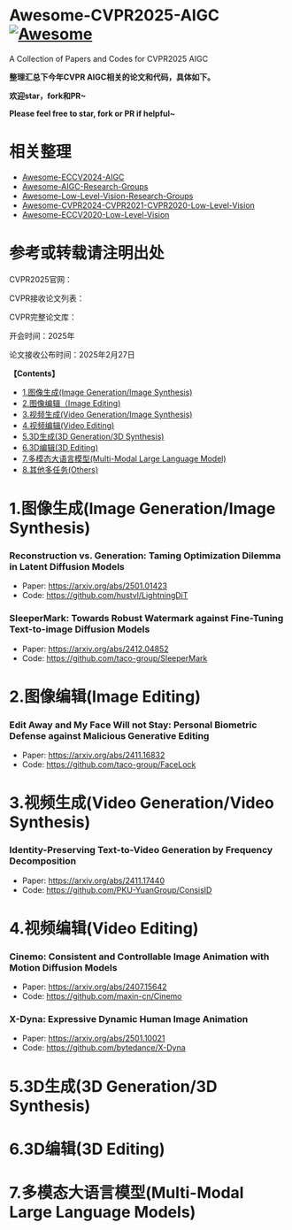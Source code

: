 # Awesome-CVPR2025-AIGC[![Awesome](https://cdn.rawgit.com/sindresorhus/awesome/d7305f38d29fed78fa85652e3a63e154dd8e8829/media/badge.svg)](https://github.com/sindresorhus/awesome)

A Collection of Papers and Codes for CVPR2025 AIGC

**整理汇总下今年CVPR AIGC相关的论文和代码，具体如下。**

**欢迎star，fork和PR~**

**Please feel free to star, fork or PR if helpful~**

# 相关整理

- [Awesome-ECCV2024-AIGC](https://github.com/Kobaayyy/Awesome-CVPR2024-ECCV2024-AIGC/blob/main/ECCV2024.md)
- [Awesome-AIGC-Research-Groups](https://github.com/Kobaayyy/Awesome-AIGC-Research-Groups)
- [Awesome-Low-Level-Vision-Research-Groups](https://github.com/Kobaayyy/Awesome-Low-Level-Vision-Research-Groups)
- [Awesome-CVPR2024-CVPR2021-CVPR2020-Low-Level-Vision](https://github.com/Kobaayyy/Awesome-CVPR2024-CVPR2021-CVPR2020-Low-Level-Vision)
- [Awesome-ECCV2020-Low-Level-Vision](https://github.com/Kobaayyy/Awesome-ECCV2020-Low-Level-Vision)
  
# **参考或转载请注明出处**

CVPR2025官网：

CVPR接收论文列表：

CVPR完整论文库：

开会时间：2025年

论文接收公布时间：2025年2月27日

**【Contents】**

- [1.图像生成(Image Generation/Image Synthesis)](#1.图像生成)
- [2.图像编辑（Image Editing)](#2.图像编辑)
- [3.视频生成(Video Generation/Image Synthesis)](#3.视频生成)
- [4.视频编辑(Video Editing)](#4.视频编辑)
- [5.3D生成(3D Generation/3D Synthesis)](#5.3D生成)
- [6.3D编辑(3D Editing)](#6.3D编辑)
- [7.多模态大语言模型(Multi-Modal Large Language Model)](#7.大语言模型)
- [8.其他多任务(Others)](#8.其他)

<a name="1.图像生成"></a>

# 1.图像生成(Image Generation/Image Synthesis)

### Reconstruction vs. Generation: Taming Optimization Dilemma in Latent Diffusion Models

- Paper: https://arxiv.org/abs/2501.01423
- Code: https://github.com/hustvl/LightningDiT
  
### SleeperMark: Towards Robust Watermark against Fine-Tuning Text-to-image Diffusion Models

- Paper: https://arxiv.org/abs/2412.04852
- Code: https://github.com/taco-group/SleeperMark

<a name="2.图像编辑"></a>

# 2.图像编辑(Image Editing)

### Edit Away and My Face Will not Stay: Personal Biometric Defense against Malicious Generative Editing

- Paper: https://arxiv.org/abs/2411.16832
- Code: https://github.com/taco-group/FaceLock

<a name="3.视频生成"></a>

# 3.视频生成(Video Generation/Video Synthesis)

### Identity-Preserving Text-to-Video Generation by Frequency Decomposition

- Paper: https://arxiv.org/abs/2411.17440
- Code: https://github.com/PKU-YuanGroup/ConsisID

<a name="4.视频编辑"></a>

# 4.视频编辑(Video Editing)

### Cinemo: Consistent and Controllable Image Animation with Motion Diffusion Models

- Paper: https://arxiv.org/abs/2407.15642
- Code: https://github.com/maxin-cn/Cinemo

### X-Dyna: Expressive Dynamic Human Image Animation

- Paper: https://arxiv.org/abs/2501.10021
- Code: https://github.com/bytedance/X-Dyna

<a name="5.3D生成"></a>

# 5.3D生成(3D Generation/3D Synthesis)


<a name="6.3D编辑"></a>

# 6.3D编辑(3D Editing)


<a name="7.大语言模型"></a>

# 7.多模态大语言模型(Multi-Modal Large Language Models)
